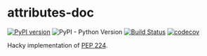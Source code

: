 # attributes-doc

[![PyPI version](https://badge.fury.io/py/attributes-doc.svg)](https://pypi.org/project/attributes-doc/) ![PyPI - Python Version](https://img.shields.io/pypi/pyversions/attributes-doc.svg?color=green) [![Build Status](https://travis-ci.org/tkukushkin/attributes-doc.svg?branch=master)](https://travis-ci.org/tkukushkin/attributes-doc) [![codecov](https://codecov.io/gh/tkukushkin/attributes-doc/branch/master/graph/badge.svg)](https://codecov.io/gh/tkukushkin/attributes-doc)


Hacky implementation of [PEP 224](https://www.python.org/dev/peps/pep-0224/).
